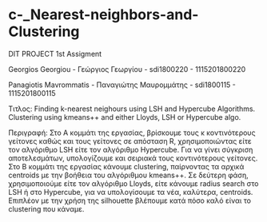 # c-_Nearest-neighbors-and-Clustering
DIT PROJECT 1st Assigment

Georgios Georgiou - Γεώργιος Γεωργίου - sdi1800220 - 1115201800220

Panagiotis Mavrommatis - Παναγιώτης Μαυρομμάτης - sdi1800115 - 1115201800115

Τιτλος: Finding k-nearest neighours using LSH and Hypercube Algorithms. Clustering using kmeans++ and either Lloyds, LSH or Hypercube algo.

Περιγραφή: Στο Α κομμάτι της εργασίας, βρίσκουμε τους κ κοντινότερους γείτονες καθώς και τους γείτονες σε απόσταση R, χρησιμοποιώντας είτε τον αλγόριθμο LSH είτε τον αλγόριθμο Hypercube. Για να γίνει σύγκριση αποτελεσμάτων, υπολογίζουμε και σειριακά τους κοντινότερους γείτονες.
Στο Β κομμάτι της εργασίας κάνουμε clustering, παίρνοντας τα αρχικά centroids με την βοήθεια του αλγόριθμου kmeans++. Σε δεύτερη φάση, χρησιμοποιούμε είτε τον αλγόριθμο Lloyds, είτε κάνουμε radius search στο LSH ή στο Hypercube, για να υπολογίσουμε τα νέα, καλύτερα, centroids. Επιπλέον με την χρήση της silhouette βλέπουμε κατά πόσο καλό είναι το clustering που κάναμε.

